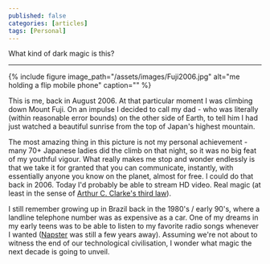```yaml
---
published: false
categories: [articles]
tags: [Personal]
---
```


What kind of dark magic is this?
***

{% include figure image_path="/assets/images/Fuji2006.jpg" alt="me holding a flip mobile phone" caption="" %}

This is me, back in August 2006. At that particular moment I was climbing down Mount Fuji. On an impulse I decided to call my dad - who was literally (within reasonable error bounds) on the other side of Earth, to tell him I had just watched a beautiful sunrise from the top of Japan's highest mountain. 

The most amazing thing in this picture is not my personal achievement - many 70+ Japanese ladies did the climb on that night, so it was no big feat of my youthful vigour. What really makes me stop and wonder endlessly is that we take it for granted that you can communicate, instantly, with essentially anyone you know on the planet, almost for free. I could do that back in 2006. Today I'd probably be able to stream HD video. Real magic (at least in the sense of [Arthur C. Clarke's third law](https://en.wikipedia.org/wiki/Clarke%27s_three_laws)).

I still remember growing up in Brazil back in the 1980's / early 90's, where a landline telephone number was as expensive as a car. One of my dreams in my early teens was to be able to listen to my favorite radio songs whenever I wanted ([Napster](https://en.wikipedia.org/wiki/Napster) was still a few years away). Assuming we're not about to witness the end of our technological civilisation, I wonder what magic the next decade is going to unveil.
